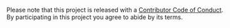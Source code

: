 Please note that this project is released with a [Contributor Code of Conduct](CONDUCT.md). By participating in this project you agree to abide by its terms.